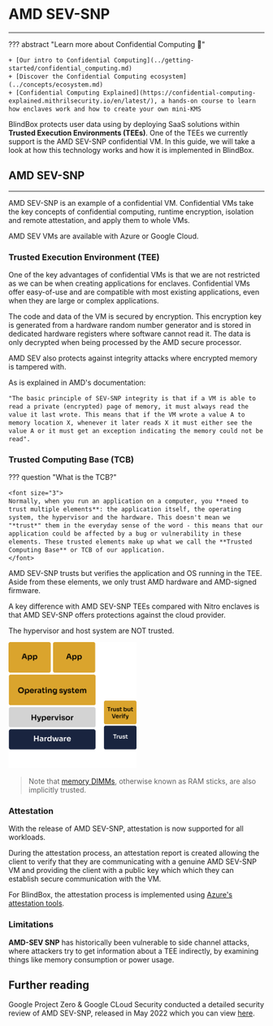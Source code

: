 # AMD SEV-SNP
________________________________________

??? abstract "Learn more about Confidential Computing 📖" 

	+ [Our intro to Confidential Computing](../getting-started/confidential_computing.md)
	+ [Discover the Confidential Computing ecosystem](../concepts/ecosystem.md)
	+ [Confidential Computing Explained](https://confidential-computing-explained.mithrilsecurity.io/en/latest/), a hands-on course to learn how enclaves work and how to create your own mini-KMS

BlindBox protects user data using by deploying SaaS solutions within **Trusted Execution Environments (TEEs)**. One of the TEEs we currently support is the AMD SEV-SNP confidential VM. In this guide, we will take a look at how this technology works and how it is implemented in BlindBox.

## AMD SEV-SNP
________________________

AMD SEV-SNP is an example of a confidential VM. Confidential VMs take the key concepts of confidential computing, runtime encryption, isolation and remote attestation, and apply them to whole VMs.

AMD SEV VMs are available with Azure or Google Cloud.

### Trusted Execution Environment (TEE)

One of the key advantages of confidential VMs is that we are not restricted as we can be when creating applications for enclaves. Confidential VMs offer easy-of-use and are compatible with most existing applications, even when they are large or complex applications.

The code and data of the VM is secured by encryption. This encryption key is generated from a hardware random number generator and is stored in dedicated hardware registers where software cannot read it. The data is only decrypted when being processed by the AMD secure processor.

AMD SEV also protects against integrity attacks where encrypted memory is tampered with.

As is explained in AMD's documentation:

	"The basic principle of SEV-SNP integrity is that if a VM is able to read a private (encrypted) page of memory, it must always read the value it last wrote. This means that if the VM wrote a value A to memory location X, whenever it later reads X it must either see the value A or it must get an exception indicating the memory could not be read".

### Trusted Computing Base (TCB)

??? question "What is the TCB?"

	<font size="3">
	Normally, when you run an application on a computer, you **need to trust multiple elements**: the application itself, the operating system, the hypervisor and the hardware. This doesn't mean we "*trust*" them in the everyday sense of the word - this means that our application could be affected by a bug or vulnerability in these elements. These trusted elements make up what we call the **Trusted Computing Base** or TCB of our application.
	</font>

AMD SEV-SNP trusts but verifies the application and OS running in the TEE. Aside from these elements, we only trust AMD hardware and AMD-signed firmware. 

A key difference with AMD SEV-SNP TEEs compared with Nitro enclaves is that AMD SEV-SNP offers protections against the cloud provider.

The hypervisor and host system are NOT trusted.

<img src="https://raw.githubusercontent.com/mithril-security/blindbox/docs/docs/assets/AMD-SEV-TCB.png" width=50%>

> Note that [memory DIMMs](https://en.wikipedia.org/wiki/DIMM), otherwise known as RAM sticks, are also implicitly trusted.

### Attestation

With the release of AMD SEV-SNP, attestation is now supported for all workloads.

During the attestation process, an attestation report is created allowing the client to verify that they are communicating with a genuine AMD SEV-SNP VM and providing the client with a public key which which they can establish secure communication with the VM.

For BlindBox, the attestation process is implemented using [Azure's attestation tools](https://azure.microsoft.com/en-us/products/azure-attestation).

### Limitations

**AMD-SEV SNP** has historically been vulnerable to side channel attacks, where attackers try to get information about a TEE indirectly, by examining things like memory consumption or power usage.

## Further reading

Google Project Zero & Google CLoud Security conducted a detailed security review of AMD SEV-SNP, released in May 2022 which you can view [here](https://storage.googleapis.com/gweb-uniblog-publish-prod/documents/AMD_GPZ-Technical_Report_FINAL_05_2022.pdf).
